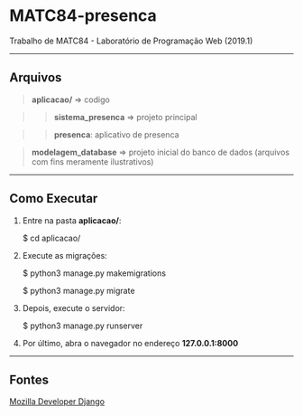 # MATC84-presenca
Trabalho de MATC84 - Laboratório de Programação Web (2019.1)

----
## Arquivos
> **aplicacao/** => codigo

>> **sistema_presenca** => projeto principal

>> **presenca**: aplicativo de presenca


> **modelagem_database** => projeto inicial do banco de dados (arquivos com fins meramente ilustrativos)

----
## Como Executar

1. Entre na pasta **aplicacao/**:

    $ cd aplicacao/

1. Execute as migrações:

    $ python3 manage.py makemigrations

    $ python3 manage.py migrate

1. Depois, execute o servidor:

    $ python3 manage.py runserver

1. Por último, abra o navegador no endereço **127.0.0.1:8000**

----
## Fontes

[Mozilla Developer Django](https://developer.mozilla.org/pt-BR/docs/Learn/Server-side/Django)



